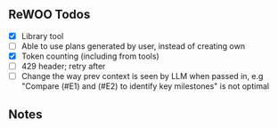 ## ReWOO Todos

- [x] Library tool
- [ ] Able to use plans generated by user, instead of creating own
- [x] Token counting (including from tools)
- [ ] 429 header; retry after
- [ ] Change the way prev context is seen by LLM when passed in, e.g "Compare (#E1) and (#E2) to identify key milestones" is not optimal

## Notes
